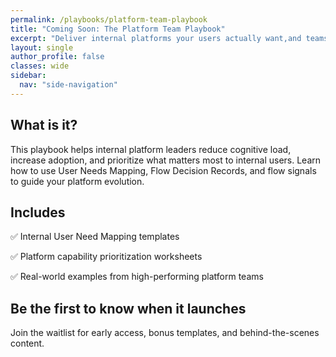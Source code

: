 ```yaml
---
permalink: /playbooks/platform-team-playbook
title: "Coming Soon: The Platform Team Playbook"
excerpt: "Deliver internal platforms your users actually want,and teams can rely on."
layout: single
author_profile: false
classes: wide
sidebar:
  nav: "side-navigation"
---
```


## What is it?

This playbook helps internal platform leaders reduce cognitive load, increase adoption, and prioritize what matters most to internal users. Learn how to use User Needs Mapping, Flow Decision Records, and flow signals to guide your platform evolution.

## Includes

✅ Internal User Need Mapping templates

✅ Platform capability prioritization worksheets

✅ Real-world examples from high-performing platform teams

## Be the first to know when it launches

Join the waitlist for early access, bonus templates, and behind-the-scenes content.

<script async data-uid="47e3f2ab24" src="https://conjurer.kit.com/47e3f2ab24/index.js"></script>
